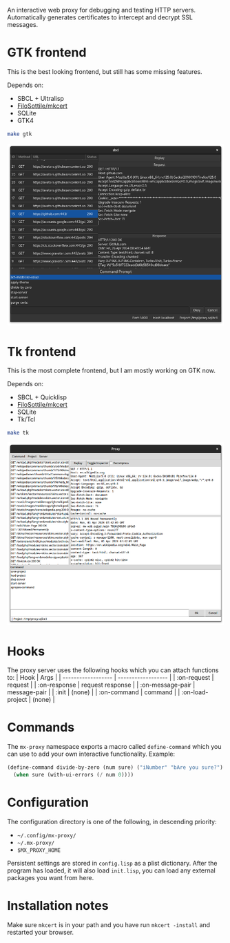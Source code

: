 An interactive web proxy for debugging and testing HTTP servers.
Automatically generates certificates to intercept and decrypt SSL messages.

# GTK frontend

This is the best looking frontend, but still has some missing features.

Depends on:
- SBCL + Ultralisp
- [FiloSottile/mkcert](https://github.com/FiloSottile/mkcert)
- SQLite
- GTK4

```bash
make gtk
```

![GTK](screenshots/gtk-frontend.png)　

# Tk frontend

This is the most complete frontend, but I am mostly working on GTK now.

Depends on:
- SBCL + Quicklisp
- [FiloSottile/mkcert](https://github.com/FiloSottile/mkcert)
- SQLite
- Tk/Tcl

```bash
make tk
```

![Tk](screenshots/tk-frontend.png)　

# Hooks

The proxy server uses the following hooks which you can attach functions to:
| Hook               | Args               |
| ------------------ | ------------------ |
| :on-request        | request            |
| :on-response       | request response   |
| :on-message-pair   | message-pair       |
| :init              | (none)             |
| :on-command        | command            |
| :on-load-project   | (none)             |

# Commands

The `mx-proxy` namespace exports a macro called `define-command` which you can
use to add your own interactive functionality.  Example:

```lisp
(define-command divide-by-zero (num sure) ("iNumber" "bAre you sure?")
  (when sure (with-ui-errors (/ num 0))))
```

# Configuration

The configuration directory is one of the following, in descending priority:
- `~/.config/mx-proxy/`
- `~/.mx-proxy/`
- `$MX_PROXY_HOME`

Persistent settings are stored in `config.lisp` as a plist dictionary.
After the program has loaded, it will also load `init.lisp`, you can load
any external packages you want from here.

# Installation notes

Make sure `mkcert` is in your path and you have run `mkcert -install` and restarted your browser.

